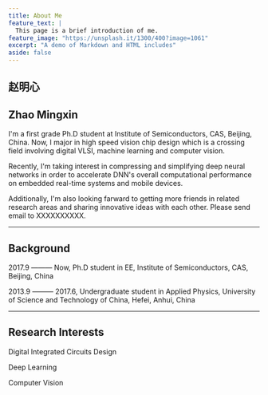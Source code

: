 ```yaml
---
title: About Me
feature_text: |
  This page is a brief introduction of me.
feature_image: "https://unsplash.it/1300/400?image=1061"
excerpt: "A demo of Markdown and HTML includes"
aside: false
---
```


## 赵明心
## Zhao Mingxin
I'm a first grade Ph.D student at Institute of Semiconductors, CAS, Beijing, China. Now, I major in high speed vision chip design which is a crossing field involving digital VLSI, machine learning and computer vision.

Recently, I'm taking interest in compressing and simplifying deep neural networks in order to accelerate DNN's overall computational performance on embedded real-time systems and mobile devices.

Additionally, I'm also looking farward to getting more friends in related research areas and sharing innovative ideas with each other. Please send email to XXXXXXXXXX.

***
## Background
2017.9 ——— Now, Ph.D student in EE, Institute of Semiconductors, CAS, Beijing, China

2013.9 ——— 2017.6, Undergraduate student in Applied Physics, University of Science and Technology of China, Hefei, Anhui, China

***
## Research Interests
Digital Integrated Circuits Design

Deep Learning

Computer Vision